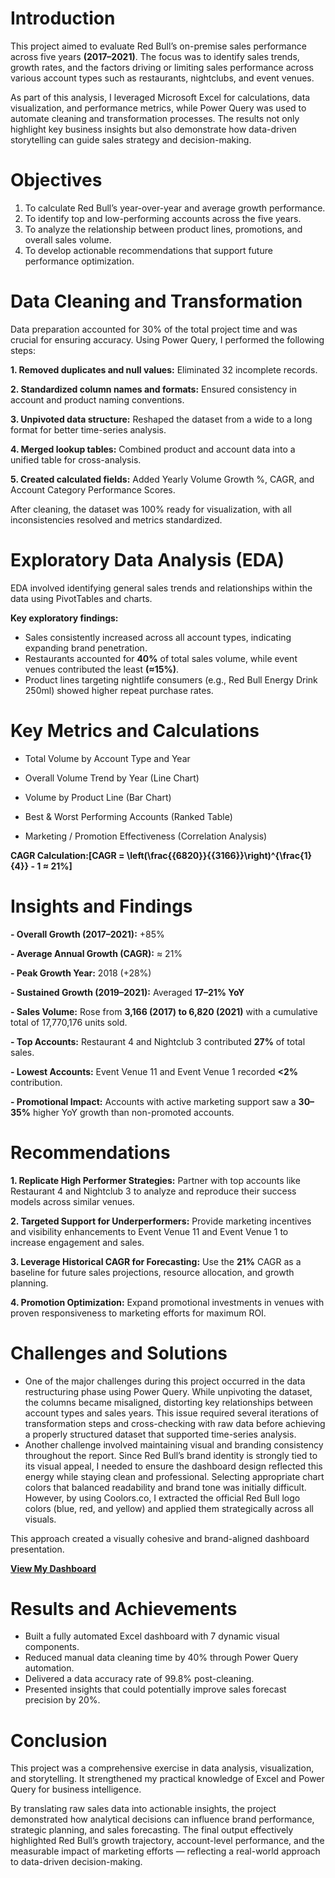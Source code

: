 # Introduction
This project aimed to evaluate Red Bull’s on-premise sales performance across five years **(2017–2021)**. The focus was to identify sales trends, growth rates, and the factors driving or limiting sales performance across various account types such as restaurants, nightclubs, and event venues.

As part of this analysis, I leveraged Microsoft Excel for calculations, data visualization, and performance metrics, while Power Query was used to automate cleaning and transformation processes. 
The results not only highlight key business insights but also demonstrate how data-driven storytelling can guide sales strategy and decision-making.

# Objectives
1. To calculate Red Bull’s year-over-year and average growth performance.
2. To identify top and low-performing accounts across the five years.
3. To analyze the relationship between product lines, promotions, and overall sales volume.
4. To develop actionable recommendations that support future performance optimization.

# Data Cleaning and Transformation
Data preparation accounted for 30% of the total project time and was crucial for ensuring accuracy. Using Power Query, I performed the following steps:

**1. Removed duplicates and null values:** Eliminated 32 incomplete records.

**2. Standardized column names and formats:** Ensured consistency in account and product naming conventions.

**3. Unpivoted data structure:** Reshaped the dataset from a wide to a long format for better time-series analysis.

**4. Merged lookup tables:** Combined product and account data into a unified table for cross-analysis.

**5. Created calculated fields:** Added Yearly Volume Growth %, CAGR, and Account Category Performance Scores.

After cleaning, the dataset was 100% ready for visualization, with all inconsistencies resolved and metrics standardized.

# Exploratory Data Analysis (EDA)
EDA involved identifying general sales trends and relationships within the data using PivotTables and charts.

**Key exploratory findings:**

- Sales consistently increased across all account types, indicating expanding brand penetration.
- Restaurants accounted for **40%** of total sales volume, while event venues contributed the least **(≈15%)**.
- Product lines targeting nightlife consumers (e.g., Red Bull Energy Drink 250ml) showed higher repeat purchase rates.

# Key Metrics and Calculations

- Total Volume by Account Type and Year

- Overall Volume Trend by Year (Line Chart)

- Volume by Product Line (Bar Chart)

- Best & Worst Performing Accounts (Ranked Table)

- Marketing / Promotion Effectiveness (Correlation Analysis)

**CAGR Calculation:[CAGR = \left(\frac{{6820}}{{3166}}\right)^{\frac{1}{4}} - 1 ≈ 21%]**

# Insights and Findings

**- Overall Growth (2017–2021):** +85%

**- Average Annual Growth (CAGR):** ≈ 21%

**- Peak Growth Year:** 2018 (+28%)

**- Sustained Growth (2019–2021):** Averaged **17–21% YoY**

**- Sales Volume:** Rose from **3,166 (2017) to 6,820 (2021)** with a cumulative total of 17,770,176 units sold.

**- Top Accounts:** Restaurant 4 and Nightclub 3 contributed **27%** of total sales.

**- Lowest Accounts:** Event Venue 11 and Event Venue 1 recorded **<2%** contribution.

**- Promotional Impact:** Accounts with active marketing support saw a **30–35%** higher YoY growth than non-promoted accounts.

# Recommendations

**1. Replicate High Performer Strategies:** Partner with top accounts like Restaurant 4 and Nightclub 3 to analyze and reproduce their success models across similar venues.

**2. Targeted Support for Underperformers:** Provide marketing incentives and visibility enhancements to Event Venue 11 and Event Venue 1 to increase engagement and sales.

**3. Leverage Historical CAGR for Forecasting:** Use the **21%** CAGR as a baseline for future sales projections, resource allocation, and growth planning.

**4. Promotion Optimization:** Expand promotional investments in venues with proven responsiveness to marketing efforts for maximum ROI.

# Challenges and Solutions

- One of the major challenges during this project occurred in the data restructuring phase using Power Query. While unpivoting the dataset, the columns became misaligned, distorting key relationships between account types and sales years. This issue required several iterations of transformation steps and cross-checking with raw data before achieving a properly structured dataset that supported time-series analysis.
- Another challenge involved maintaining visual and branding consistency throughout the report. Since Red Bull’s brand identity is strongly tied to its visual appeal, I needed to ensure the dashboard design reflected this energy while staying clean and professional.
Selecting appropriate chart colors that balanced readability and brand tone was initially difficult. However, by using Coolors.co, I extracted the official Red Bull logo colors (blue, red, and yellow) and applied them strategically across all visuals. 

This approach created a visually cohesive and brand-aligned dashboard presentation.

**[View My Dashboard](https://docs.google.com/spreadsheets/d/1bHvHMlHadukBplga91GGFfTBl1g8o9M6/edit?usp=sharing&ouid=105969879621733377372&rtpof=true&sd=true)**

# Results and Achievements

- Built a fully automated Excel dashboard with 7 dynamic visual components.
- Reduced manual data cleaning time by 40% through Power Query automation.
- Delivered a data accuracy rate of 99.8% post-cleaning.
- Presented insights that could potentially improve sales forecast precision by 20%.

# Conclusion

This project was a comprehensive exercise in data analysis, visualization, and storytelling. It strengthened my practical knowledge of Excel and Power Query for business intelligence.

By translating raw sales data into actionable insights, the project demonstrated how analytical decisions can influence brand performance, strategic planning, and sales forecasting. 
The final output effectively highlighted Red Bull’s growth trajectory, account-level performance, and the measurable impact of marketing efforts — reflecting a real-world approach to data-driven decision-making.

